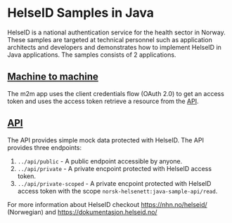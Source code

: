 # HelseID Samples in Java
HelseID is a national authentication service for the health sector in Norway. These samples are targeted at technical personnel such as application architects and developers and demonstrates how to implement HelseID in Java applications. The samples consists of 2 applications.

## [Machine to machine](java.m2m-app)
The m2m app uses the client credentials flow (OAuth 2.0) to get an access token and uses the access token retrieve a resource from the [API](HelseID.Samples.Java.API).

## [API](HelseID.Samples.Java.API)
The API provides simple mock data protected with HelseID. The API provides three endpoints:
1. `../api/public` - A public endpoint accessible by anyone.
2. `../api/private` - A private encpoint protected with HelseID access token.
3. `../api/private-scoped` - A private encpoint protected with HelseID access token with the scope `norsk-helsenett:java-sample-api/read`.


For more information about HelseID checkout https://nhn.no/helseid/ (Norwegian) and https://dokumentasjon.helseid.no/
